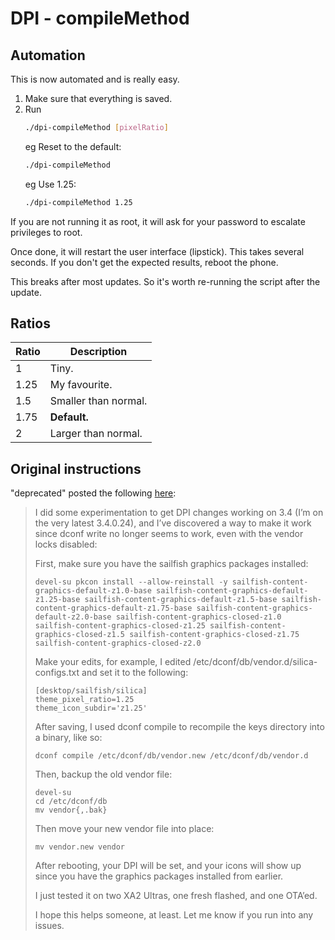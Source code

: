# DPI - compileMethod

## Automation

This is now automated and is really easy.

1. Make sure that everything is saved.
1. Run
    ```bash
    ./dpi-compileMethod [pixelRatio]
    ```
    eg Reset to the default:
    ```bash
    ./dpi-compileMethod
    ```
    eg Use 1.25:
    ```bash
    ./dpi-compileMethod 1.25
    ```

If you are not running it as root, it will ask for your password to escalate privileges to root.

Once done, it will restart the user interface (lipstick). This takes several seconds.
If you don't get the expected results, reboot the phone.

This breaks after most updates. So it's worth re-running the script after the update.

## Ratios

| Ratio | Description          |
| ----- | -------------------- |
| 1     | Tiny.                |
| 1.25  | My favourite.        |
| 1.5   | Smaller than normal. |
| 1.75  | **Default.**         |
| 2     | Larger than normal.  |

## Original instructions

"deprecated" posted the following [here](https://forum.sailfishos.org/t/ui-themer-missing-from-openrepos/2457/62):


> I did some experimentation to get DPI changes working on 3.4 (I’m on the very latest 3.4.0.24), and I’ve discovered a way to make it work since dconf write no longer seems to work, even with the vendor locks disabled:
>
> First, make sure you have the sailfish graphics packages installed:
>
> ```
> devel-su pkcon install --allow-reinstall -y sailfish-content-graphics-default-z1.0-base sailfish-content-graphics-default-z1.25-base sailfish-content-graphics-default-z1.5-base sailfish-content-graphics-default-z1.75-base sailfish-content-graphics-default-z2.0-base sailfish-content-graphics-closed-z1.0 sailfish-content-graphics-closed-z1.25 sailfish-content-graphics-closed-z1.5 sailfish-content-graphics-closed-z1.75 sailfish-content-graphics-closed-z2.0
> ```
>
> Make your edits, for example, I edited /etc/dconf/db/vendor.d/silica-configs.txt and set it to the following:
>
> ```
> [desktop/sailfish/silica]
> theme_pixel_ratio=1.25
> theme_icon_subdir='z1.25'
> ```
>
> After saving, I used dconf compile to recompile the keys directory into a binary, like so:
>
> ```
> dconf compile /etc/dconf/db/vendor.new /etc/dconf/db/vendor.d
> ```
>
> Then, backup the old vendor file:
>
> ```
> devel-su
> cd /etc/dconf/db
> mv vendor{,.bak}
> ```
>
> Then move your new vendor file into place:
>
> ```
> mv vendor.new vendor
> ```
>
> After rebooting, your DPI will be set, and your icons will show up since you have the graphics packages installed from earlier.
>
> I just tested it on two XA2 Ultras, one fresh flashed, and one OTA’ed.
>
> I hope this helps someone, at least. Let me know if you run into any issues.
>
